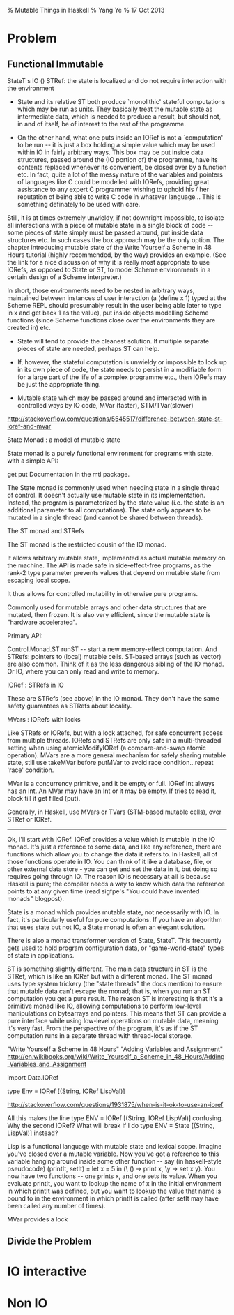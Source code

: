 % Mutable Things in Haskell 
% Yang Ye
% 17 Oct 2013
  
# Problem
## Functional Immutable

StateT s IO ()
STRef:  the state is localized and do not require interaction with the environment

- State and its relative ST both produce `monolithic' stateful computations which may be run as units. They basically treat the mutable state as intermediate data, which is needed to produce a result, but should not, in and of itself, be of interest to the rest of the programme.

- On the other hand, what one puts inside an IORef is not a `computation' to be run -- it is just a box holding a simple value which may be used within IO in fairly arbitrary ways. This box may be put inside data structures, passed around the (IO portion of) the programme, have its contents replaced whenever its convenient, be closed over by a function etc. In fact, quite a lot of the messy nature of the variables and pointers of languages like C could be modelled with IORefs, providing great assistance to any expert C programmer wishing to uphold his / her reputation of being able to write C code in whatever language... This is something definately to be used with care.

Still, it is at times extremely unwieldy, if not downright impossible, to isolate all interactions with a piece of mutable state in a single block of code -- some pieces of state simply must be passed around, put inside data structures etc. In such cases the box approach may be the only option. The chapter introducing mutable state of the Write Yourself a Scheme in 48 Hours tutorial (highly recommended, by the way) provides an example. (See the link for a nice discussion of why it is really most appropriate to use IORefs, as opposed to State or ST, to model Scheme environments in a certain design of a Scheme interpreter.)

In short, those environments need to be nested in arbitrary ways, maintained between instances of user interaction (a (define x 1) typed at the Scheme REPL should presumably result in the user being able later to type in x and get back 1 as the value), put inside objects modelling Scheme functions (since Scheme functions close over the environments they are created in) etc.

- State will tend to provide the cleanest solution. If multiple separate pieces of state are needed, perhaps ST can help.
- If, however, the stateful computation is unwieldy or impossible to lock up in its own piece of code, the state needs to persist in a modifiable form for a large part of the life of a complex programme etc., then IORefs may be just the appropriate thing.

- Mutable state which may be passed around and interacted with in controlled ways by IO code, MVar (faster), STM/TVar(slower)

http://stackoverflow.com/questions/5545517/difference-between-state-st-ioref-and-mvar

State Monad : a model of mutable state

State monad is a purely functional environment for programs with state, with a simple API:

get
put
Documentation in the mtl package.

The State monad is commonly used when needing state in a single thread of control. It doesn't actually use mutable state in its implementation. Instead, the program is parameterized by the state value (i.e. the state is an additional parameter to all computations). The state only appears to be mutated in a single thread (and cannot be shared between threads).

The ST monad and STRefs

The ST monad is the restricted cousin of the IO monad.

It allows arbitrary mutable state, implemented as actual mutable memory on the machine. The API is made safe in side-effect-free programs, as the rank-2 type parameter prevents values that depend on mutable state from escaping local scope.

It thus allows for controlled mutability in otherwise pure programs.

Commonly used for mutable arrays and other data structures that are mutated, then frozen. It is also very efficient, since the mutable state is "hardware accelerated".

Primary API:

Control.Monad.ST
runST -- start a new memory-effect computation.
And STRefs: pointers to (local) mutable cells.
ST-based arrays (such as vector) are also common.
Think of it as the less dangerous sibling of the IO monad. Or IO, where you can only read and write to memory.

IORef : STRefs in IO

These are STRefs (see above) in the IO monad. They don't have the same safety guarantees as STRefs about locality.

MVars : IORefs with locks

Like STRefs or IORefs, but with a lock attached, for safe concurrent access from multiple threads. IORefs and STRefs are only safe in a multi-threaded setting when using atomicModifyIORef (a compare-and-swap atomic operation). MVars are a more general mechanism for safely sharing mutable state, still use takeMVar before putMVar to avoid race condition...repeat 'race' condition.

MVar is a concurrency primitive, and it be empty or full. IORef Int always has an Int. An MVar may have an Int or it may be empty. If tries to read it, block till it get filled (put). 

Generally, in Haskell, use MVars or TVars (STM-based mutable cells), over STRef or IORef.

---

Ok, I'll start with IORef. IORef provides a value which is mutable in the IO monad. It's just a reference to some data, and like any reference, there are functions which allow you to change the data it refers to. In Haskell, all of those functions operate in IO. You can think of it like a database, file, or other external data store - you can get and set the data in it, but doing so requires going through IO. The reason IO is necessary at all is because Haskell is pure; the compiler needs a way to know which data the reference points to at any given time (read sigfpe's "You could have invented monads" blogpost).

State is a monad which provides mutable state, not necessarily with IO. In fact, it's particularly useful for pure computations. If you have an algorithm that uses state but not IO, a State monad is often an elegant solution.

There is also a monad transformer version of State, StateT. This frequently gets used to hold program configuration data, or "game-world-state" types of state in applications.

ST is something slightly different. The main data structure in ST is the STRef, which is like an IORef but with a different monad. The ST monad uses type system trickery (the "state threads" the docs mention) to ensure that mutable data can't escape the monad; that is, when you run an ST computation you get a pure result. The reason ST is interesting is that it's a primitive monad like IO, allowing computations to perform low-level manipulations on bytearrays and pointers. This means that ST can provide a pure interface while using low-level operations on mutable data, meaning it's very fast. From the perspective of the program, it's as if the ST computation runs in a separate thread with thread-local storage.

"Write Yourself a Scheme in 48 Hours"
"Adding Variables and Assignment"
http://en.wikibooks.org/wiki/Write_Yourself_a_Scheme_in_48_Hours/Adding_Variables_and_Assignment

import Data.IORef

type Env = IORef [(String, IORef LispVal)]

http://stackoverflow.com/questions/1931875/when-is-it-ok-to-use-an-ioref

All this makes the line type ENV = IORef [(String, IORef LispVal)] confusing. Why the second IORef? What will break if I do type ENV = State [(String, LispVal)] instead?

Lisp is a functional language with mutable state and lexical scope. Imagine you've closed over a mutable variable. Now you've got a reference to this variable hanging around inside some other function -- say (in haskell-style pseudocode) (printIt, setIt) = let x = 5 in (\ () -> print x, \y -> set x y). You now have two functions -- one prints x, and one sets its value. When you evaluate printIt, you want to lookup the name of x in the initial environment in which printIt was defined, but you want to lookup the value that name is bound to in the environment in which printIt is called (after setIt may have been called any number of times).

MVar provides a lock

## Divide the Problem
# IO interactive

# Non IO


